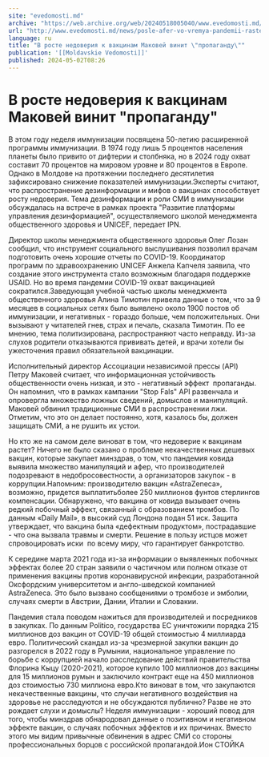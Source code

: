```yaml
---
site: "evedomosti.md"
archive: "https://web.archive.org/web/20240518005040/www.evedomosti.md/news/posle-afer-vo-vremya-pandemii-rastet-nedoverie-k-vakcinam-ma"
url: "http://www.evedomosti.md/news/posle-afer-vo-vremya-pandemii-rastet-nedoverie-k-vakcinam-ma"
language: ru
title: "В росте недоверия к вакцинам Маковей винит \"пропаганду\""
publication: '[[Moldavskie Vedomosti]]'
published: 2024-05-02T08:26
---
```


# В росте недоверия к вакцинам Маковей винит "пропаганду"

В этом году неделя иммунизации посвящена 50-летию расширенной программы иммунизации. В 1974 году лишь 5 процентов населения планеты было привито от дифтерии и столбняка, но в 2024 году охват составит 70 процентов на мировом уровне и 80 процентов в Европе. Однако в Молдове на протяжении последнего десятилетия зафиксировано снижение показателей иммунизации.Эксперты считают, что распространение дезинформации и мифов о вакцинах способствует росту недоверия. Тема дезинформации и роли СМИ в иммунизации обсуждалась на встрече в рамках проекта "Развитие платформы управления дезинформацией", осуществляемого школой менеджмента общественного здоровья и UNICEF, передает IPN.

Директор школы менеджмента общественного здоровья Олег Лозан сообщил, что инструмент социального выслушивания позволил врачам подготовить очень хорошие отчеты по COVID-19. Координатор программ по здравоохранению UNICEF Анжела Капчеля заявила, что создание этого инструмента стало возможным благодаря поддержке USAID. Но во время пандемии COVID-19 охват вакцинацией сократился.Заведующая учебной частью школы менеджмента общественного здоровья Алина Тимотин привела данные о том, что за 9 месяцев в социальных сетях было выявлено около 1900 постов об иммунизации, и негативных - гораздо больше, чем положительных. Они вызывают у читателей гнев, страх и печаль, сказала Тимотин. По ее мнению, тема политизирована, распространяют часто неправду. Из-за слухов родители отказываются прививать детей, и врачи хотели бы ужесточения правил обязательной вакцинации.

Исполнительный директор Ассоциации независимой прессы (API) Петру Маковей считает, что информационная устойчивость общественности очень низкая, и это - негативный эффект  пропаганды. Он напомнил, что в рамках кампании "Stop Fals" API развенчала и опровергла множество ложных сведений, домыслов и манипуляций. Маковей обвинил традиционные СМИ в распространении лжи. Отметим, что это он делает постоянно, хотя, казалось бы, должен защищать СМИ, а не рушить их устои.

Но кто же на самом деле виноват в том, что недоверие к вакцинам растет? Ничего не было сказано о проблеме некачественных дешевых вакцин, которые закупает минздрав, о том, что пандемия ковида выявила множество манипуляций и афер, что производителей подозревают в недобросовестности, а организаторов закупок - в коррупции.Напомним: производителю вакцин «AstraZeneca», возможно, придется выплатитьболее 250 миллионов фунтов стерлингов компенсации. Обнаружено, что вакцина от ковида вызывает очень редкий побочный эффект, связанный с образованием тромбов. По данным «Daily Mail», в высокий суд Лондона подан 51 иск. Защита утверждает, что вакцина была «дефектным продуктом», пострадавшие - что она вызвала травмы и смерти. Решение в пользу истцов может спровоцировать иски  по всему миру, что гарантирует банкротство.

К середине марта 2021 года из-за информации о выявленных побочных эффектах более 20 стран заявили о частичном или полном отказе от применения вакцины против коронавирусной инфекции, разработанной Оксфордским университетом и англо-шведской компанией AstraZeneca. Это было вызвано сообщениями о тромбозе и эмболии, случаях смерти в Австрии, Дании, Италии и Словакии.

Пандемия стала поводом нажиться для производителей и посредников в закупках. По данным Politico, государства ЕС уничтожили порядка 215 миллионов доз вакцин от COVID-19 общей стоимостью 4 миллиарда евро. Политический скандал из-за чрезмерной закупки вакцин до разгорелся в 2022 году в Румынии, национальное управление по борьбе с коррупцией начало расследование действий правительства Флорина Кыцу (2020-2021), которое купило 100 миллионов доз вакцины для 15 миллионов румын и заключило контракт еще на 450 миллионов доз стоимостью 730 миллиона евро.Кто виноват в том, что закупаются некачественные вакцины, что случаи негативного воздействия на здоровье не расследуются и не обсуждаются публично? Разве не это рождает слухи и домыслы? Неделя иммунизации - хороший повод для того, чтобы минздрав обнародовал данные о позитивном и негативном эффекте вакцин, о случаях побочных эффектов и их причинах. Вместо этого мы видим привычные обвинения в адрес СМИ со стороны профессиональных борцов с российской пропагандой.Ион СТОЙКА